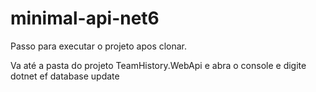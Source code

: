 # minimal-api-net6


Passo para executar o projeto apos clonar.

Va até a pasta do projeto TeamHistory.WebApi e abra o console e digite dotnet ef database update